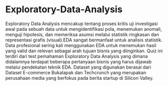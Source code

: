 # Exploratory-Data-Analysis
Exploratory Data Analysis mencakup tentang proses kritis uji investigasi awal pada sebuah data untuk mengidentifikasi pola, menemukan anomali, 
menguji hipotesis, dan memeriksa asumsi melalui statistik ringkasan dan representasi grafis (visual).EDA sangat bermanfaat untuk analisis statistik. 
Data profesional sering kali menggunakan EDA untuk menemukan hasil yang valid dan relevan sebagai arah tujuan bisnis yang diinginkan.
Quiz ini terdiri dari test pemahaman Exploratory Data Analysis yang dimana didalamnya terdapat beberapa pertanyaan bisnis yang harus dijawab melalui pendekatan teknik EDA.
Dataset yang digunakan berasal dari Dataset E-commerce Bukalapak dan Techcrunch yang merupakan perusahaan media yang berfokus pada berita startup di Silicon Valley.
